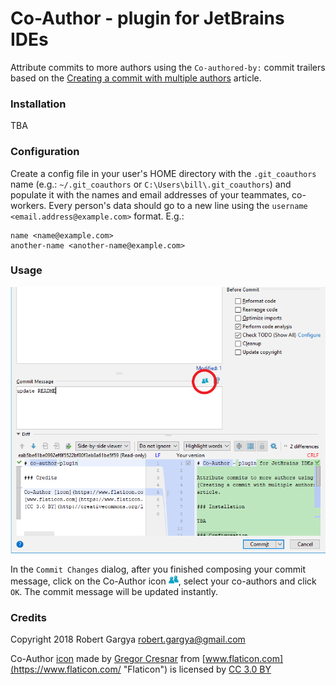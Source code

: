 # Co-Author - plugin for JetBrains IDEs

Attribute commits to more authors using the `Co-authored-by:` commit trailers based on the
[Creating a commit with multiple authors](https://help.github.com/articles/creating-a-commit-with-multiple-authors/)
article.

### Installation

TBA

### Configuration

Create a config file in your user's HOME directory with the `.git_coauthors` name (e.g.:  `~/.git_coauthors` or 
`C:\Users\bill\.git_coauthors`) and populate it with the names and email addresses of your teammates, co-workers.
Every person's data should go to a new line using the `username <email.address@example.com>` format. E.g.:

    name <name@example.com>
    another-name <another-name@example.com>

### Usage

![screenshot](screenshot.png)

In the `Commit Changes` dialog, after you finished composing your commit message, click on the Co-Author icon
![icon](src/main/resources/icons/users.png), select your co-authors and click `OK`. The commit message will be updated
instantly.

### Credits

Copyright 2018 Robert Gargya <robert.gargya@gmail.com>

Co-Author [icon](https://www.flaticon.com/free-icon/users_125773) made by 
[Gregor Cresnar](https://www.flaticon.com/authors/gregor-cresnar "Gregor Cresnar") from 
[www.flaticon.com](https://www.flaticon.com/ "Flaticon") is licensed by
[CC 3.0 BY](http://creativecommons.org/licenses/by/3.0/ "Creative Commons BY 3.0")
